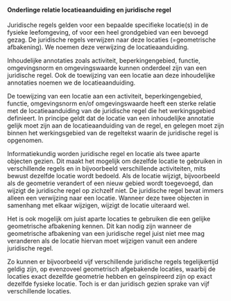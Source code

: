 ﻿#### Onderlinge relatie locatieaanduiding en juridische regel

Juridische regels gelden voor een bepaalde specifieke locatie(s) in de fysieke
leefomgeving, of voor een heel grondgebied van een bevoegd gezag. De juridische
regels verwijzen naar deze locaties (=geometrische afbakening). We noemen deze
verwijzing de locatieaanduiding.

Inhoudelijke annotaties zoals activiteit, beperkingengebied, functie,
omgevingsnorm en omgevingswaarde kunnen onderdeel zijn van een juridische regel.
Ook de toewijzing van een locatie aan deze inhoudelijke annotaties noemen we de
locatieaanduiding.

De toewijzing van een locatie aan een activiteit, beperkingengebied, functie,
omgevingsnorm en/of omgevingswaarde heeft een sterke relatie met de
locatieaanduiding van de juridische regel die het werkingsgebied definieert. In
principe geldt dat de locatie van een inhoudelijke annotatie gelijk moet zijn
aan de locatieaanduiding van de regel, en gelegen moet zijn binnen het
werkingsgebied van de regeltekst waarin de juridische regel is opgenomen.

Informatiekundig worden juridische regel en locatie als twee aparte objecten
gezien. Dit maakt het mogelijk om dezelfde locatie te gebruiken in verschillende
regels en in bijvoorbeeld verschillende activiteiten, mits bewust dezelfde
locatie wordt bedoeld. Als de locatie wijzigt, bijvoorbeeld als de geometrie
verandert of een nieuw gebied wordt toegevoegd, dan wijzigt de juridische regel
op zichzelf niet. De juridische regel bevat immers alleen een verwijzing
naar een locatie. Wanneer deze twee objecten in samenhang met elkaar wijzigen,
wijzigt de locatie uiteraard wel.

Het is ook mogelijk om juist aparte locaties te gebruiken die een gelijke
geometrische afbakening kennen. Dit kan nodig zijn wanneer de geometrische
afbakening van een juridische regel juist niet mee mag veranderen als de locatie
hiervan moet wijzigen vanuit een andere juridische regel.

Zo kunnen er bijvoorbeeld vijf verschillende juridische regels tegelijkertijd
geldig zijn, op evenzoveel geometrisch afgebakende locaties, waarbij de locaties
exact dezelfde geometrie hebben en geïnspireerd zijn op exact dezelfde fysieke
locatie. Toch is er dan juridisch gezien sprake van vijf verschillende locaties.